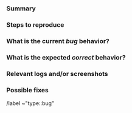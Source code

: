 <!---
Please read this!

Before opening a new issue, make sure to search for keywords in the issues
filtered by the "regression" or "type::bug" label:

- https://gitlab.com/OmegaRelay/p1-dsmr-http-server/issues?label_name%5B%5D=regression
- https://gitlab.com/OmegaRelay/p1-dsmr-http-server/issues?label_name%5B%5D=type::bug

and verify the issue you're about to submit isn't a duplicate.
--->

### Summary

<!-- Summarize the bug encountered concisely. -->

### Steps to reproduce

<!-- Describe how one can reproduce the issue - this is very important. Please use an ordered list. -->

### What is the current *bug* behavior?

<!-- Describe what actually happens. -->

### What is the expected *correct* behavior?

<!-- Describe what you should see instead. -->

### Relevant logs and/or screenshots

<!-- Paste any relevant logs - please use code blocks (```) to format console output, logs, and code
 as it's tough to read otherwise. -->

### Possible fixes

<!-- If you can, link to the line of code that might be responsible for the problem. -->


/label ~"type::bug"

